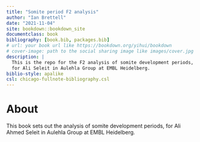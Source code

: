 ```yaml
--- 
title: "Somite period F2 analysis"
author: "Ian Brettell"
date: "2021-11-04"
site: bookdown::bookdown_site
documentclass: book
bibliography: [book.bib, packages.bib]
# url: your book url like https://bookdown.org/yihui/bookdown
# cover-image: path to the social sharing image like images/cover.jpg
description: |
  This is the repo for the F2 analysis of somite development periods,
  for Ali Seleit in Aulehla Group at EMBL Heidelberg.
biblio-style: apalike
csl: chicago-fullnote-bibliography.csl
---
```


# About

This book sets out the analysis of somite development periods, for Ali Ahmed Seleit in Aulehla Group at EMBL Heidelberg.


